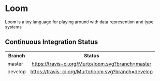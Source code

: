 # Loom

Loom is a toy language for playing around with data represention and type
systems

## Continuous Integration Status

| Branch  | Status                                              |
| ------- |:---------------------------------------------------:|
| master  | https://travis-ci.org/Murto/loom.svg?branch=master  |
| develop | https://travis-ci.org/Murto/loom.svg?branch=develop |
